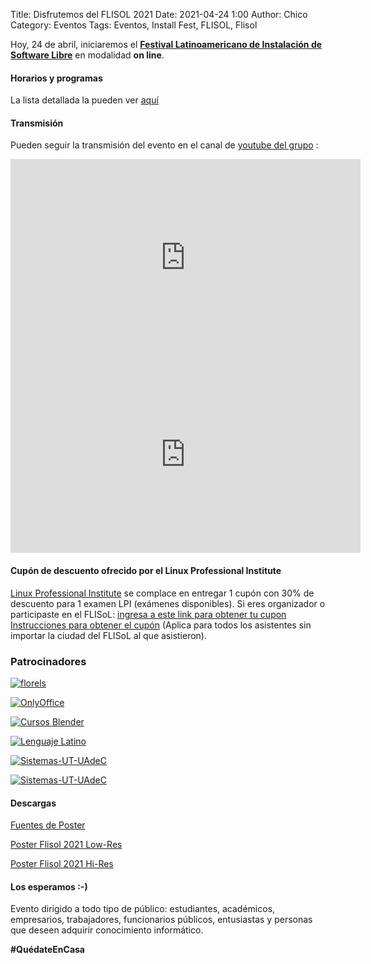 Title: Disfrutemos del FLISOL 2021
Date: 2021-04-24 1:00
Author: Chico
Category: Eventos
Tags: Eventos, Install Fest, FLISOL, Flisol

Hoy, 24 de abril, iniciaremos el **[Festival Latinoamericano de Instalación de Software Libre](https://flisol.info/FLISOL2021/Mexico/Torreon?highlight=%28%5CbCategoryCity%5Cb%29)** en modalidad **on line**.

#### Horarios y programas

La lista detallada la pueden ver [aquí](http://www.gulag.org.mx/flisol-2021.html)

#### Transmisión

Pueden seguir la transmisión del evento en el canal de [youtube del grupo](https://www.youtube.com/channel/UCTDFuE72U4L1NknVbsXH32g) :

<iframe width="560" height="315" src="https://www.youtube.com/embed/CjOAdq4j6Xc" title="YouTube video player" frameborder="0" allow="accelerometer; autoplay; clipboard-write; encrypted-media; gyroscope; picture-in-picture" allowfullscreen></iframe>

<br />

<iframe width="560" height="315" src="https://www.youtube.com/embed/dJDzWrqNQYU" title="YouTube video player" frameborder="0" allow="accelerometer; autoplay; clipboard-write; encrypted-media; gyroscope; picture-in-picture" allowfullscreen></iframe>

#### Cupón de descuento ofrecido por el Linux Professional Institute

[Linux Professional Institute](https://www.lpi.org) se complace en entregar 1 cupón con 30% de descuento para 1 examen LPI (exámenes disponibles). Si eres organizador o participaste en el FLISoL: [ingresa a este link para obtener tu cupon](https://people.lpi.org/login?next=/coupons/referral/1be709c945d44ed7b0a562d7538558f98898624137527800) [Instrucciones para obtener el cupón](https://flisol.info/FLISOL2021?action=AttachFile&do=get&target=LPI-Instrucciones-CUPON.pdf) (Aplica para todos los asistentes sin importar la ciudad del FLISoL al que asistieron).

### Patrocinadores

[![florels]({attach}2021-03-19-invitacion_flisol/Perfumeria_Florels_blanco.png)]({attach}2021-03-19-invitacion_flisol/Perfumeria_Florels_blanco.png)

[![OnlyOffice]({attach}2021-03-19-invitacion_flisol/Logo_light_onlyoffice.png)](https://www.onlyoffice.com)

[![Cursos Blender]({attach}2021-03-19-invitacion_flisol/logo-cursosblender.png)](http://cursosblender.com)

[![Lenguaje Latino]({attach}2021-03-19-invitacion_flisol/Latino-logo-color.png)](https://www.lenguajelatino.org)

[![Sistemas-UT-UAdeC]({attach}2021-03-19-invitacion_flisol/EscuelaDeSistemas-v2.png)](http://www.sistemastorreon.uadec.mx)

[![Sistemas-UT-UAdeC]({attach}2021-03-19-invitacion_flisol/LPI_Logo-ColourLarge.png)](https://www.lpi.org)

#### Descargas

[Fuentes de Poster](https://github.com/GULAG/PosterFlisol2021)

[Poster Flisol 2021 Low-Res](https://github.com/GULAG/PosterFlisol2021/blob/main/Poster_carta.png?raw=true)

[Poster Flisol 2021 Hi-Res](https://github.com/GULAG/PosterFlisol2021/blob/main/flisol2021.png?raw=true)

#### Los esperamos :-)

Evento dirigido a todo tipo de público: estudiantes, académicos, empresarios, trabajadores, funcionarios públicos, entusiastas y personas que deseen adquirir conocimiento informático.

**#QuédateEnCasa**
